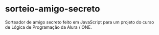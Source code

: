 # sorteio-amigo-secreto
Sorteador de amigo secreto feito em JavaScript para um projeto do curso de Lógica de Programação da Alura /  ONE.
